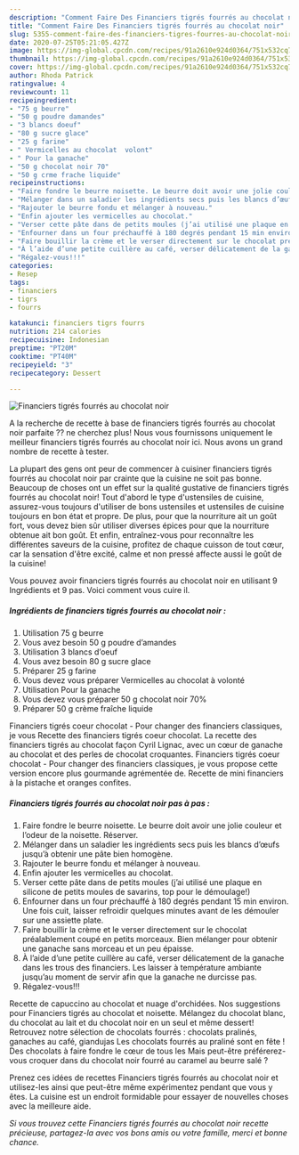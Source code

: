 ```yaml
---
description: "Comment Faire Des Financiers tigrés fourrés au chocolat noir"
title: "Comment Faire Des Financiers tigrés fourrés au chocolat noir"
slug: 5355-comment-faire-des-financiers-tigres-fourres-au-chocolat-noir
date: 2020-07-25T05:21:05.427Z
image: https://img-global.cpcdn.com/recipes/91a2610e924d0364/751x532cq70/financiers-tigres-fourres-au-chocolat-noir-photo-principale-de-la-recette.jpg
thumbnail: https://img-global.cpcdn.com/recipes/91a2610e924d0364/751x532cq70/financiers-tigres-fourres-au-chocolat-noir-photo-principale-de-la-recette.jpg
cover: https://img-global.cpcdn.com/recipes/91a2610e924d0364/751x532cq70/financiers-tigres-fourres-au-chocolat-noir-photo-principale-de-la-recette.jpg
author: Rhoda Patrick
ratingvalue: 4
reviewcount: 11
recipeingredient:
- "75 g beurre"
- "50 g poudre damandes"
- "3 blancs doeuf"
- "80 g sucre glace"
- "25 g farine"
- " Vermicelles au chocolat  volont"
- " Pour la ganache"
- "50 g chocolat noir 70"
- "50 g crme frache liquide"
recipeinstructions:
- "Faire fondre le beurre noisette. Le beurre doit avoir une jolie couleur et l’odeur de la noisette. Réserver."
- "Mélanger dans un saladier les ingrédients secs puis les blancs d’œufs jusqu’à obtenir une pâte bien homogène."
- "Rajouter le beurre fondu et mélanger à nouveau."
- "Enfin ajouter les vermicelles au chocolat."
- "Verser cette pâte dans de petits moules (j’ai utilisé une plaque en silicone de petits moules de savarins, top pour le démoulage!)"
- "Enfourner dans un four préchauffé à 180 degrés pendant 15 min environ. Une fois cuit, laisser refroidir quelques minutes avant de les démouler sur une assiette plate."
- "Faire bouillir la crème et le verser directement sur le chocolat préalablement coupé en petits morceaux. Bien mélanger pour obtenir une ganache sans morceau et un peu épaisse."
- "À l’aide d’une petite cuillère au café, verser délicatement de la ganache dans les trous des financiers. Les laisser à température ambiante jusqu’au moment de servir afin que la ganache ne durcisse pas."
- "Régalez-vous!!!"
categories:
- Resep
tags:
- financiers
- tigrs
- fourrs

katakunci: financiers tigrs fourrs 
nutrition: 214 calories
recipecuisine: Indonesian
preptime: "PT20M"
cooktime: "PT40M"
recipeyield: "3"
recipecategory: Dessert

---
```



![Financiers tigrés fourrés au chocolat noir](https://img-global.cpcdn.com/recipes/91a2610e924d0364/751x532cq70/financiers-tigres-fourres-au-chocolat-noir-photo-principale-de-la-recette.jpg)

A la recherche de recette à base de financiers tigrés fourrés au chocolat noir parfaite ?? ne cherchez plus! Nous vous fournissons uniquement le meilleur financiers tigrés fourrés au chocolat noir ici. Nous avons un grand nombre de recette à tester.

La plupart des gens ont peur de commencer à cuisiner financiers tigrés fourrés au chocolat noir par crainte que la cuisine ne soit pas bonne. Beaucoup de choses ont un effet sur la qualité gustative de financiers tigrés fourrés au chocolat noir! Tout d'abord le type d'ustensiles de cuisine, assurez-vous toujours d'utiliser de bons ustensiles et ustensiles de cuisine toujours en bon état et propre. De plus, pour que la nourriture ait un goût fort, vous devez bien sûr utiliser diverses épices pour que la nourriture obtenue ait bon goût. Et enfin, entraînez-vous pour reconnaître les différentes saveurs de la cuisine, profitez de chaque cuisson de tout cœur, car la sensation d'être excité, calme et non pressé affecte aussi le goût de la cuisine!

<!--inarticleads1-->

Vous pouvez avoir financiers tigrés fourrés au chocolat noir en utilisant 9 Ingrédients et 9 pas. Voici comment vous cuire il.

##### Ingrédients de financiers tigrés fourrés au chocolat noir :

1. Utilisation 75 g beurre
1. Vous avez besoin 50 g poudre d’amandes
1. Utilisation 3 blancs d’oeuf
1. Vous avez besoin 80 g sucre glace
1. Préparer 25 g farine
1. Vous devez vous préparer  Vermicelles au chocolat à volonté
1. Utilisation  Pour la ganache
1. Vous devez vous préparer 50 g chocolat noir 70%
1. Préparer 50 g crème fraîche liquide


Financiers tigrés coeur chocolat - Pour changer des financiers classiques, je vous Recette des financiers tigrés coeur chocolat. La recette des financiers tigrés au chocolat façon Cyril Lignac, avec un cœur de ganache au chocolat et des perles de chocolat croquantes. Financiers tigrés coeur chocolat - Pour changer des financiers classiques, je vous propose cette version encore plus gourmande agrémentée de. Recette de mini financiers à la pistache et oranges confites. 

<!--inarticleads2-->

##### Financiers tigrés fourrés au chocolat noir pas à pas :

1. Faire fondre le beurre noisette. Le beurre doit avoir une jolie couleur et l’odeur de la noisette. Réserver.
1. Mélanger dans un saladier les ingrédients secs puis les blancs d’œufs jusqu’à obtenir une pâte bien homogène.
1. Rajouter le beurre fondu et mélanger à nouveau.
1. Enfin ajouter les vermicelles au chocolat.
1. Verser cette pâte dans de petits moules (j’ai utilisé une plaque en silicone de petits moules de savarins, top pour le démoulage!)
1. Enfourner dans un four préchauffé à 180 degrés pendant 15 min environ. Une fois cuit, laisser refroidir quelques minutes avant de les démouler sur une assiette plate.
1. Faire bouillir la crème et le verser directement sur le chocolat préalablement coupé en petits morceaux. Bien mélanger pour obtenir une ganache sans morceau et un peu épaisse.
1. À l’aide d’une petite cuillère au café, verser délicatement de la ganache dans les trous des financiers. Les laisser à température ambiante jusqu’au moment de servir afin que la ganache ne durcisse pas.
1. Régalez-vous!!!


Recette de capuccino au chocolat et nuage d&#39;orchidées. Nos suggestions pour Financiers tigrés au chocolat et noisette. Mélangez du chocolat blanc, du chocolat au lait et du chocolat noir en un seul et même dessert! Retrouvez notre sélection de chocolats fourrés : chocolats pralinés, ganaches au café, giandujas Les chocolats fourrés au praliné sont en fête ! Des chocolats à faire fondre le cœur de tous les Mais peut-être préférerez-vous croquer dans du chocolat noir fourré au caramel au beurre salé ? 

<!--inarticleads1-->

<p>
Prenez ces idées de recettes Financiers tigrés fourrés au chocolat noir et utilisez-les ainsi que peut-être même expérimentez pendant que vous y êtes. La cuisine est un endroit formidable pour essayer de nouvelles choses avec la meilleure aide.
</p>

<p>
<i>Si vous trouvez cette Financiers tigrés fourrés au chocolat noir recette précieuse, partagez-la avec vos bons amis ou votre famille, merci et bonne chance.</i>
</p>
